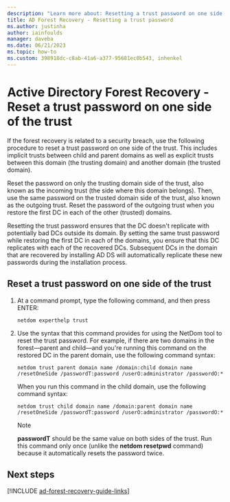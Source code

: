 ```yaml
---
description: "Learn more about: Resetting a trust password on one side of the trust"
title: AD Forest Recovery - Resetting a trust password
ms.author: justinha
author: iainfoulds
manager: daveba
ms.date: 06/21/2023
ms.topic: how-to
ms.custom: 398918dc-c8ab-41a6-a377-95681ec0b543, inhenkel
---
```


# Active Directory Forest Recovery - Reset a trust password on one side of the trust

 If the forest recovery is related to a security breach, use the following procedure to reset a trust password on one side of the trust. This includes implicit trusts between child and parent domains as well as explicit trusts between this domain (the trusting domain) and another domain (the trusted domain).

 Reset the password on only the trusting domain side of the trust, also known as the incoming trust (the side where this domain belongs). Then, use the same password on the trusted domain side of the trust, also known as the outgoing trust. Reset the password of the outgoing trust when you restore the first DC in each of the other (trusted) domains.

 Resetting the trust password ensures that the DC doesn't replicate with potentially bad DCs outside its domain. By setting the same trust password while restoring the first DC in each of the domains, you ensure that this DC replicates with each of the recovered DCs. Subsequent DCs in the domain that are recovered by installing AD DS will automatically replicate these new passwords during the installation process.

## Reset a trust password on one side of the trust

1. At a command prompt, type the following command, and then press ENTER:

   ```cli
   netdom experthelp trust
   ```

1. Use the syntax that this command provides for using the NetDom tool to reset the trust password.
   For example, if there are two domains in the forest—parent and child—and you're running this command on the restored DC in the parent domain, use the following command syntax:

   ```cli
   netdom trust parent domain name /domain:child domain name /resetOneSide /passwordT:password /userO:administrator /passwordO:*
   ```

   When you run this command in the child domain, use the following command syntax:

   ```cli
   netdom trust child domain name /domain:parent domain name /resetOneSide /passwordT:password /userO:administrator /passwordO:*
   ```

   > [!NOTE]
   > **passwordT** should be the same value on both sides of the trust. Run this command only once (unlike the **netdom resetpwd** command) because it automatically resets the password twice.

## Next steps

[!INCLUDE [ad-forest-recovery-guide-links](includes/ad-forest-recovery-guide-links.md)]
